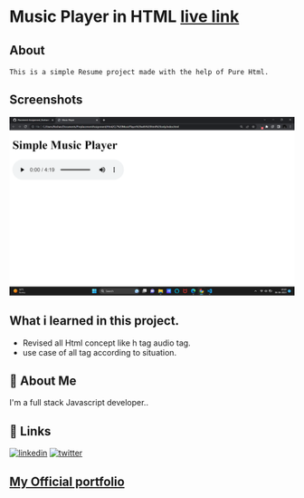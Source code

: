 
# Music Player in HTML [live link](https://html-musicplayer.netlify.app/)

## About 
    This is a simple Resume project made with the help of Pure Html.

## Screenshots

![App Screenshot](./screenshot/Screenshot%20(45).png)


## What i learned in this project.

- Revised all Html concept like h tag audio tag. 
- use case of all tag according to situation.



## 🚀 About Me
I'm a full stack Javascript developer..


## 🔗 Links

[![linkedin](https://img.shields.io/badge/linkedin-0A66C2?style=for-the-badge&logo=linkedin&logoColor=white)](https://www.linkedin.com/in/roshan-guragain-guragain-747aa4245/)
[![twitter](https://img.shields.io/badge/twitter-1DA1F2?style=for-the-badge&logo=twitter&logoColor=white)](https://twitter.com/RoshanGuragain3)


##  [My Official portfolio](https://portfolio-roshan.netlify.app/)




